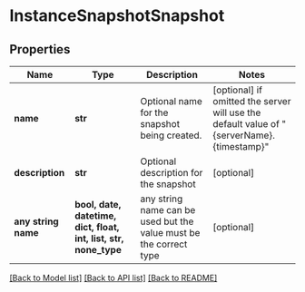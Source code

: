 # InstanceSnapshotSnapshot


## Properties
Name | Type | Description | Notes
------------ | ------------- | ------------- | -------------
**name** | **str** | Optional name for the snapshot being created. | [optional]  if omitted the server will use the default value of "{serverName}.{timestamp}"
**description** | **str** | Optional description for the snapshot | [optional] 
**any string name** | **bool, date, datetime, dict, float, int, list, str, none_type** | any string name can be used but the value must be the correct type | [optional]

[[Back to Model list]](../README.md#documentation-for-models) [[Back to API list]](../README.md#documentation-for-api-endpoints) [[Back to README]](../README.md)


